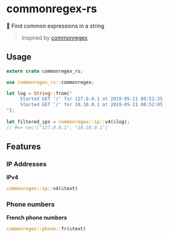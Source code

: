# commonregex-rs

🔎 Find common expressions in a string

> Inspired by [commonregex](https://github.com/mingrammer/commonregex)

## Usage

```rust
extern crate commonregex_rs;

use commonregex_rs::commonregex;

let log = String::from("
     Started GET '/' for 127.0.0.1 at 2019-05-11 00:51:35
     Started GET '/' for 10.10.0.1 at 2019-05-11 00:52:05
");
 
let filtered_ips = commonregex::ip::v4(&log);
// #=> vec!["127.0.0.1", "10.10.0.1"]
```

## Features

### IP Addresses

**IPv4**

```rust
commonregex::ip::v4(&text)
```

### Phone numbers

**French phone numbers**

```rust
commonregex::phone::fr(&text)
```
